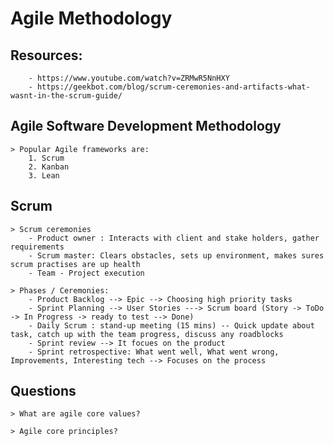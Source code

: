 # Agile Methodology
## Resources:
        - https://www.youtube.com/watch?v=ZRMwR5NnHXY
        - https://geekbot.com/blog/scrum-ceremonies-and-artifacts-what-wasnt-in-the-scrum-guide/

## Agile Software Development Methodology
    > Popular Agile frameworks are:
        1. Scrum
        2. Kanban
        3. Lean


## Scrum

    > Scrum ceremonies
        - Product owner : Interacts with client and stake holders, gather requirements
        - Scrum master: Clears obstacles, sets up environment, makes sures scrum practises are up health
        - Team - Project execution

    > Phases / Ceremonies:
        - Product Backlog --> Epic --> Choosing high priority tasks
        - Sprint Planning --> User Stories ---> Scrum board (Story -> ToDo -> In Progress -> ready to test --> Done)
        - Daily Scrum : stand-up meeting (15 mins) -- Quick update about task, catch up with the team progress, discuss any roadblocks
        - Sprint review --> It focues on the product
        - Sprint retrospective: What went well, What went wrong, Improvements, Interesting tech --> Focuses on the process


## Questions

    > What are agile core values?

    > Agile core principles?

    